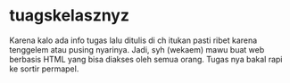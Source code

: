 # tuagskelasznyz
Karena kalo ada info tugas lalu ditulis di ch itukan pasti ribet karena tenggelem atau pusing nyarinya. Jadi, syh (wekaem) mawu buat web berbasis HTML yang bisa diakses oleh semua orang. Tugas nya bakal rapi ke sortir permapel.
